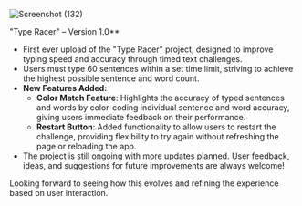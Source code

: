 ![Screenshot (132)](https://github.com/user-attachments/assets/007d3513-4362-4d71-b173-26fe3467e0d2)



"Type Racer" – Version 1.0**

- First ever upload of the "Type Racer" project, designed to improve typing speed and accuracy through timed text challenges.
- Users must type 60 sentences within a set time limit, striving to achieve the highest possible sentence and word count.
- **New Features Added:**
  - **Color Match Feature**: Highlights the accuracy of typed sentences and words by color-coding individual sentence and word accuracy, giving users immediate feedback on their performance.
  - **Restart Button**: Added functionality to allow users to restart the challenge, providing flexibility to try again without refreshing the page or reloading the app.
- The project is still ongoing with more updates planned. User feedback, ideas, and suggestions for future improvements are always welcome!

Looking forward to seeing how this evolves and refining the experience based on user interaction.

